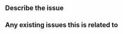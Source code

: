﻿---
name: Other issues
about: For issues not related to the other templates
title: ''
labels: ''
assignees: ''

---
## Describe the issue
<!-- A clear and concise description of the issue. -->

## Any existing issues this is related to
<!-- List any issues  this is related to -->